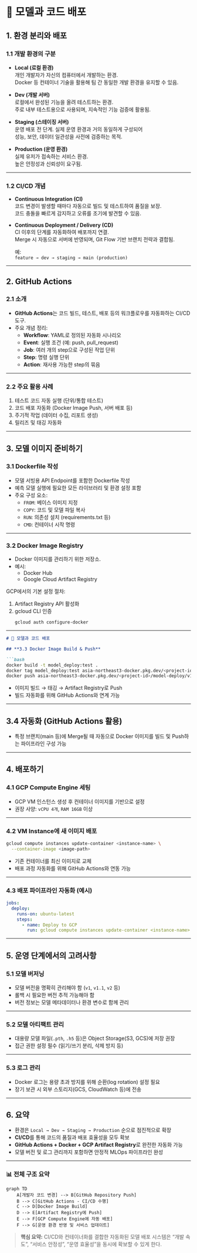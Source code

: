 # 🚀 모델과 코드 배포

## **1. 환경 분리와 배포**

### **1.1 개발 환경의 구분**

- **Local (로컬 환경)**  
  개인 개발자가 자신의 컴퓨터에서 개발하는 환경.  
  Docker 등 컨테이너 기술을 활용해 팀 간 동일한 개발 환경을 유지할 수 있음.

- **Dev (개발 서버)**  
  로컬에서 완성된 기능을 올려 테스트하는 환경.  
  주로 내부 테스트용으로 사용되며, 지속적인 기능 검증에 활용됨.

- **Staging (스테이징 서버)**  
  운영 배포 전 단계. 실제 운영 환경과 거의 동일하게 구성되어  
  성능, 보안, 데이터 일관성을 사전에 검증하는 목적.

- **Production (운영 환경)**  
  실제 유저가 접속하는 서비스 환경.  
  높은 안정성과 신뢰성이 요구됨.

---

### **1.2 CI/CD 개념**

- **Continuous Integration (CI)**  
  코드 변경이 발생할 때마다 자동으로 빌드 및 테스트하여 품질을 보장.  
  코드 충돌을 빠르게 감지하고 오류를 조기에 발견할 수 있음.

- **Continuous Deployment / Delivery (CD)**  
  CI 이후의 단계를 자동화하여 배포까지 연결.  
  Merge 시 자동으로 서버에 반영되며, Git Flow 기반 브랜치 전략과 결합됨.  

  예:  
  `feature → dev → staging → main (production)`  

---

## **2. GitHub Actions**

### **2.1 소개**

- **GitHub Actions**는 코드 빌드, 테스트, 배포 등의 워크플로우를 자동화하는 CI/CD 도구.  
- 주요 개념 정리:
  - **Workflow**: YAML로 정의된 자동화 시나리오  
  - **Event**: 실행 조건 (예: push, pull_request)  
  - **Job**: 여러 개의 step으로 구성된 작업 단위  
  - **Step**: 명령 실행 단위  
  - **Action**: 재사용 가능한 step의 묶음

---

### **2.2 주요 활용 사례**

1. 테스트 코드 자동 실행 (단위/통합 테스트)
2. 코드 배포 자동화 (Docker Image Push, 서버 배포 등)
3. 주기적 작업 (데이터 수집, 리포트 생성)
4. 릴리즈 및 태깅 자동화

---

## **3. 모델 이미지 준비하기**

### **3.1 Dockerfile 작성**

- 모델 서빙용 API Endpoint를 포함한 Dockerfile 작성
- 예측 모델 실행에 필요한 모든 라이브러리 및 환경 설정 포함
- 주요 구성 요소:
  - `FROM`: 베이스 이미지 지정
  - `COPY`: 코드 및 모델 파일 복사
  - `RUN`: 의존성 설치 (requirements.txt 등)
  - `CMD`: 컨테이너 시작 명령

---

### **3.2 Docker Image Registry**

- Docker 이미지를 관리하기 위한 저장소.
- 예시:
  - Docker Hub
  - Google Cloud Artifact Registry

GCP에서의 기본 설정 절차:
1. Artifact Registry API 활성화  
2. gcloud CLI 인증  
   ```bash
   gcloud auth configure-docker


---

````markdown
# 🚀 모델과 코드 배포

## **3.3 Docker Image Build & Push**

```bash
docker build -t model_deploy:test .
docker tag model_deploy:test asia-northeast3-docker.pkg.dev/<project-id>/model-deploy/v1:latest
docker push asia-northeast3-docker.pkg.dev/<project-id>/model-deploy/v1:latest
````

* 이미지 빌드 → 태깅 → Artifact Registry로 Push
* 빌드 자동화를 위해 GitHub Actions와 연계 가능

---

## **3.4 자동화 (GitHub Actions 활용)**

* 특정 브랜치(main 등)에 Merge될 때
  자동으로 Docker 이미지를 빌드 및 Push하는 파이프라인 구성 가능

---

## **4. 배포하기**

### **4.1 GCP Compute Engine 세팅**

* GCP VM 인스턴스 생성 후 컨테이너 이미지를 기반으로 설정
* 권장 사양: `vCPU 4개`, `RAM 16GB` 이상

---

### **4.2 VM Instance에 새 이미지 배포**

```bash
gcloud compute instances update-container <instance-name> \
  --container-image <image-path>
```

* 기존 컨테이너를 최신 이미지로 교체
* 배포 과정 자동화를 위해 GitHub Actions와 연동 가능

---

### **4.3 배포 파이프라인 자동화 (예시)**

```yaml
jobs:
  deploy:
    runs-on: ubuntu-latest
    steps:
      - name: Deploy to GCP
        run: gcloud compute instances update-container <instance-name> --container-image <image-path>
```

---

## **5. 운영 단계에서의 고려사항**

### **5.1 모델 버저닝**

* 모델 버전을 명확히 관리해야 함 (`v1`, `v1.1`, `v2` 등)
* 롤백 시 필요한 버전 추적 가능해야 함
* 버전 정보는 모델 메타데이터나 환경 변수로 함께 관리

---

### **5.2 모델 아티팩트 관리**

* 대용량 모델 파일(`.pth`, `.h5` 등)은 Object Storage(S3, GCS)에 저장 권장
* 접근 권한 설정 필수 (읽기/쓰기 분리, 삭제 방지 등)

---

### **5.3 로그 관리**

* Docker 로그는 용량 초과 방지를 위해 순환(log rotation) 설정 필요
* 장기 보관 시 외부 스토리지(GCS, CloudWatch 등)에 전송

---

## **6. 요약**

* 환경은 `Local → Dev → Staging → Production` 순으로 점진적으로 확장
* **CI/CD**를 통해 코드의 품질과 배포 효율성을 모두 확보
* **GitHub Actions + Docker + GCP Artifact Registry**로 완전한 자동화 가능
* 모델 버전 및 로그 관리까지 포함하면 안정적 MLOps 파이프라인 완성

---

### **📊 전체 구조 요약**

```mermaid
graph TD
    A[개발자 코드 변경] --> B[GitHub Repository Push]
    B --> C[GitHub Actions - CI/CD 수행]
    C --> D[Docker Image Build]
    D --> E[Artifact Registry에 Push]
    E --> F[GCP Compute Engine에 자동 배포]
    F --> G[운영 환경 반영 및 서비스 업데이트]
```

> **핵심 요약:**
> CI/CD와 컨테이너화를 결합한 자동화된 모델 배포 시스템은
> “개발 속도”, “서비스 안정성”, “운영 효율성”을 동시에 확보할 수 있게 한다.

```

